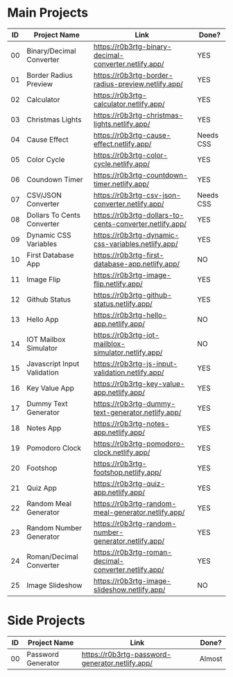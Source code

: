 # Main Projects
|ID|Project Name|Link|Done?|
|--|------------|----|-----|
|00|Binary/Decimal Converter|https://r0b3rtg-binary-decimal-converter.netlify.app/|YES|
|01|Border Radius Preview|https://r0b3rtg-border-radius-preview.netlify.app/|YES|
|02|Calculator|https://r0b3rtg-calculator.netlify.app/|YES|
|03|Christmas Lights|https://r0b3rtg-christmas-lights.netlify.app/|YES|
|04|Cause Effect|https://r0b3rtg-cause-effect.netlify.app/|Needs CSS|
|05|Color Cycle|https://r0b3rtg-color-cycle.netlify.app/|YES|
|06|Coundown Timer|https://r0b3rtg-countdown-timer.netlify.app/|YES|
|07|CSV/JSON Converter|https://r0b3rtg-csv-json-converter.netlify.app/|Needs CSS|
|08|Dollars To Cents Converter|https://r0b3rtg-dollars-to-cents-converter.netlify.app/|YES|
|09|Dynamic CSS Variables|https://r0b3rtg-dynamic-css-variables.netlify.app/|YES|
|10|First Database App|https://r0b3rtg-first-database-app.netlify.app/|NO|
|11|Image Flip|https://r0b3rtg-image-flip.netlify.app/|YES|
|12|Github Status|https://r0b3rtg-github-status.netlify.app/|YES|
|13|Hello App|https://r0b3rtg-hello-app.netlify.app/|NO|
|14|IOT Mailbox Simulator|https://r0b3rtg-iot-mailblox-simulator.netlify.app/|NO|
|15|Javascript Input Validation|https://r0b3rtg-js-input-validation.netlify.app/|YES|
|16|Key Value App|https://r0b3rtg-key-value-app.netlify.app/|YES|
|17|Dummy Text Generator|https://r0b3rtg-dummy-text-generator.netlify.app/|YES|
|18|Notes App|https://r0b3rtg-notes-app.netlify.app/|YES|
|19|Pomodoro Clock|https://r0b3rtg-pomodoro-clock.netlify.app/|YES|
|20|Footshop|https://r0b3rtg-footshop.netlify.app/|YES|
|21|Quiz App|https://r0b3rtg-quiz-app.netlify.app/|YES|
|22|Random Meal Generator|https://r0b3rtg-random-meal-generator.netlify.app/|YES|
|23|Random Number Generator|https://r0b3rtg-random-number-generator.netlify.app/|YES|
|24|Roman/Decimal Converter|https://r0b3rtg-roman-decimal-converter.netlify.app/|YES|
|25|Image Slideshow|https://r0b3rtg-image-slideshow.netlify.app/|NO|

# Side Projects
|ID|Project Name|Link|Done?|
|--|------------|----|-----|
|00|Password Generator|https://r0b3rtg-password-generator.netlify.app/|Almost|
